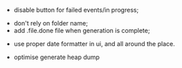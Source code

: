  + disable button for failed events/in progress;
 - don't rely on folder name;
 - add .file.done file when generation is complete;
 + use proper date formatter in ui, and all around the place.
 - optimise generate heap dump